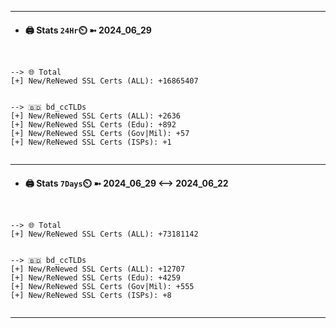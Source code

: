 

---
- #### 🖨️ **Stats** `24Hr`⏲️ ➼ 2024_06_29
```console


--> 🌐 Total
[+] New/ReNewed SSL Certs (ALL): +16865407


--> 🇧🇩 bd_ccTLDs
[+] New/ReNewed SSL Certs (ALL): +2636
[+] New/ReNewed SSL Certs (Edu): +892
[+] New/ReNewed SSL Certs (Gov|Mil): +57
[+] New/ReNewed SSL Certs (ISPs): +1


```

---
- #### 🖨️ **Stats** `7Days`⏲️ ➼ 2024_06_29 <--> 2024_06_22
```console


--> 🌐 Total
[+] New/ReNewed SSL Certs (ALL): +73181142


--> 🇧🇩 bd_ccTLDs
[+] New/ReNewed SSL Certs (ALL): +12707
[+] New/ReNewed SSL Certs (Edu): +4259
[+] New/ReNewed SSL Certs (Gov|Mil): +555
[+] New/ReNewed SSL Certs (ISPs): +8


```

---

